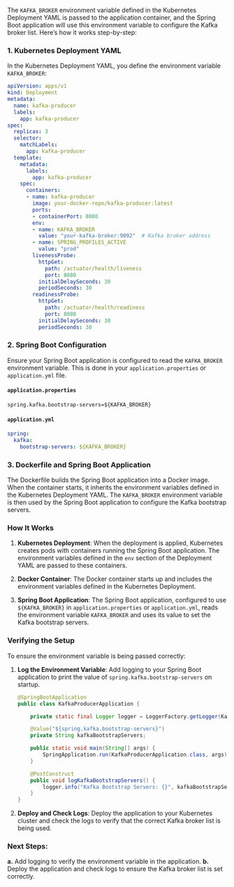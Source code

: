 The `KAFKA_BROKER` environment variable defined in the Kubernetes Deployment YAML is passed to the application container, and the Spring Boot application will use this environment variable to configure the Kafka broker list. Here’s how it works step-by-step:

### 1. Kubernetes Deployment YAML

In the Kubernetes Deployment YAML, you define the environment variable `KAFKA_BROKER`:

```yaml
apiVersion: apps/v1
kind: Deployment
metadata:
  name: kafka-producer
  labels:
    app: kafka-producer
spec:
  replicas: 3
  selector:
    matchLabels:
      app: kafka-producer
  template:
    metadata:
      labels:
        app: kafka-producer
    spec:
      containers:
      - name: kafka-producer
        image: your-docker-repo/kafka-producer:latest
        ports:
        - containerPort: 8080
        env:
        - name: KAFKA_BROKER
          value: "your-kafka-broker:9092"  # Kafka broker address
        - name: SPRING_PROFILES_ACTIVE
          value: "prod"
        livenessProbe:
          httpGet:
            path: /actuator/health/liveness
            port: 8080
          initialDelaySeconds: 30
          periodSeconds: 30
        readinessProbe:
          httpGet:
            path: /actuator/health/readiness
            port: 8080
          initialDelaySeconds: 30
          periodSeconds: 30
```

### 2. Spring Boot Configuration

Ensure your Spring Boot application is configured to read the `KAFKA_BROKER` environment variable. This is done in your `application.properties` or `application.yml` file.

#### `application.properties`
```properties
spring.kafka.bootstrap-servers=${KAFKA_BROKER}
```

#### `application.yml`
```yaml
spring:
  kafka:
    bootstrap-servers: ${KAFKA_BROKER}
```

### 3. Dockerfile and Spring Boot Application

The Dockerfile builds the Spring Boot application into a Docker image. When the container starts, it inherits the environment variables defined in the Kubernetes Deployment YAML. The `KAFKA_BROKER` environment variable is then used by the Spring Boot application to configure the Kafka bootstrap servers.

### How It Works

1. **Kubernetes Deployment**: When the deployment is applied, Kubernetes creates pods with containers running the Spring Boot application. The environment variables defined in the `env` section of the Deployment YAML are passed to these containers.

2. **Docker Container**: The Docker container starts up and includes the environment variables defined in the Kubernetes Deployment.

3. **Spring Boot Application**: The Spring Boot application, configured to use `${KAFKA_BROKER}` in `application.properties` or `application.yml`, reads the environment variable `KAFKA_BROKER` and uses its value to set the Kafka bootstrap servers.

### Verifying the Setup

To ensure the environment variable is being passed correctly:
1. **Log the Environment Variable**: Add logging to your Spring Boot application to print the value of `spring.kafka.bootstrap-servers` on startup.
   
   ```java
   @SpringBootApplication
   public class KafkaProducerApplication {

       private static final Logger logger = LoggerFactory.getLogger(KafkaProducerApplication.class);

       @Value("${spring.kafka.bootstrap-servers}")
       private String kafkaBootstrapServers;

       public static void main(String[] args) {
           SpringApplication.run(KafkaProducerApplication.class, args);
       }

       @PostConstruct
       public void logKafkaBootstrapServers() {
           logger.info("Kafka Bootstrap Servers: {}", kafkaBootstrapServers);
       }
   }
   ```

2. **Deploy and Check Logs**: Deploy the application to your Kubernetes cluster and check the logs to verify that the correct Kafka broker list is being used.

### Next Steps:
**a.** Add logging to verify the environment variable in the application.
**b.** Deploy the application and check logs to ensure the Kafka broker list is set correctly.
